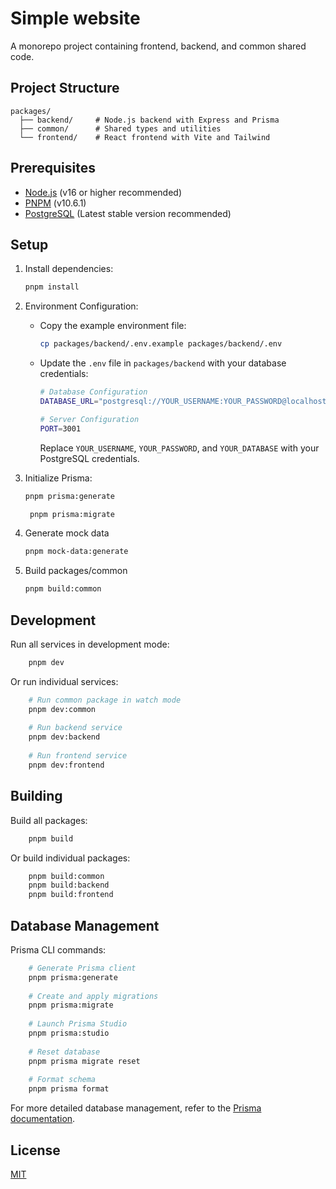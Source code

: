 # Simple website

A monorepo project containing frontend, backend, and common shared code.

## Project Structure

```
packages/
  ├── backend/     # Node.js backend with Express and Prisma
  ├── common/      # Shared types and utilities
  └── frontend/    # React frontend with Vite and Tailwind
```

## Prerequisites

- [Node.js](https://nodejs.org/) (v16 or higher recommended)
- [PNPM](https://pnpm.io/) (v10.6.1)
- [PostgreSQL](https://www.postgresql.org/) (Latest stable version recommended)

## Setup

1. Install dependencies:

    ```bash
    pnpm install
    ```

2. Environment Configuration:
    - Copy the example environment file:
      ```bash
      cp packages/backend/.env.example packages/backend/.env
      ```
    - Update the `.env` file in `packages/backend` with your database credentials:
      ```bash
      # Database Configuration
      DATABASE_URL="postgresql://YOUR_USERNAME:YOUR_PASSWORD@localhost:5432/YOUR_DATABASE?schema=donation"
      
      # Server Configuration
      PORT=3001
      ```
      Replace `YOUR_USERNAME`, `YOUR_PASSWORD`, and `YOUR_DATABASE` with your PostgreSQL credentials.

3. Initialize Prisma:
    ```bash
    pnpm prisma:generate
    ```
   ```bash
    pnpm prisma:migrate
   ```

4. Generate mock data
   ```bash
   pnpm mock-data:generate
   ```

5. Build packages/common
   ```bash
   pnpm build:common
   ```

## Development

Run all services in development mode:

```bash
    pnpm dev
```

Or run individual services:

```bash
    # Run common package in watch mode
    pnpm dev:common
    
    # Run backend service
    pnpm dev:backend
    
    # Run frontend service
    pnpm dev:frontend
```

## Building

Build all packages:

```bash
    pnpm build
```

Or build individual packages:

```bash
    pnpm build:common
    pnpm build:backend
    pnpm build:frontend
```

## Database Management

Prisma CLI commands:

```bash
    # Generate Prisma client
    pnpm prisma:generate
    
    # Create and apply migrations
    pnpm prisma:migrate
    
    # Launch Prisma Studio
    pnpm prisma:studio
    
    # Reset database
    pnpm prisma migrate reset
    
    # Format schema
    pnpm prisma format
```

For more detailed database management, refer to the [Prisma documentation](https://www.prisma.io/docs/).

## License

[MIT](LICENSE)
